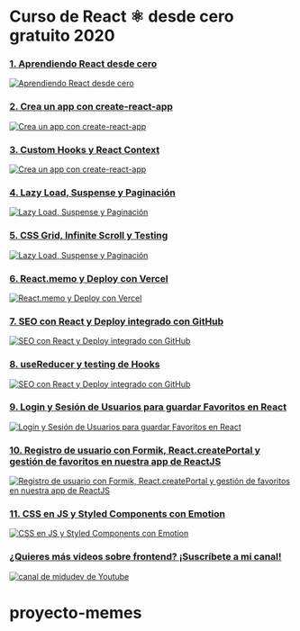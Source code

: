 # Curso de React ⚛️ desde cero gratuito 2020

### [1. Aprendiendo React desde cero](https://youtu.be/T_j60n1zgu0)
[![Aprendiendo React desde cero](https://img.youtube.com/vi/T_j60n1zgu0/mqdefault.jpg)](https://youtu.be/T_j60n1zgu0)

### [2. Crea un app con create-react-app](https://youtu.be/QBLbXgeXMU8)
[![Crea un app con create-react-app](http://img.youtube.com/vi/QBLbXgeXMU8/mqdefault.jpg)](https://youtu.be/QBLbXgeXMU8)

### [3. Custom Hooks y React Context](https://youtu.be/2qgs7buSnHQ)
[![Crea un app con create-react-app](http://img.youtube.com/vi/2qgs7buSnHQ/mqdefault.jpg)](https://youtu.be/2qgs7buSnHQ)

### [4. Lazy Load, Suspense y Paginación](https://youtu.be/VcxXipZg1-0)
[![Lazy Load, Suspense y Paginación](http://img.youtube.com/vi/VcxXipZg1-0/mqdefault.jpg)](https://youtu.be/VcxXipZg1-0)

### [5. CSS Grid, Infinite Scroll y Testing](https://youtu.be/oCHdFiCgOSE)
[![Lazy Load, Suspense y Paginación](http://img.youtube.com/vi/oCHdFiCgOSE/mqdefault.jpg)](https://youtu.be/oCHdFiCgOSE)

### [6. React.memo y Deploy con Vercel](https://youtu.be/Wo7_OVtu1ls)
[![React.memo y Deploy con Vercel](http://img.youtube.com/vi/Wo7_OVtu1ls/mqdefault.jpg)](https://youtu.be/Wo7_OVtu1ls)

### [7. SEO con React y Deploy integrado con GitHub](https://youtu.be/b-pwpHaYOTI)
[![SEO con React y Deploy integrado con GitHub](http://img.youtube.com/vi/b-pwpHaYOTI/mqdefault.jpg)](https://youtu.be/b-pwpHaYOTI)

### [8. useReducer y testing de Hooks](https://youtu.be/Wjy_nlYXTik)
[![SEO con React y Deploy integrado con GitHub](http://img.youtube.com/vi/Wjy_nlYXTik/mqdefault.jpg)](https://youtu.be/Wjy_nlYXTik)

### [9. Login y Sesión de Usuarios para guardar Favoritos en React](https://youtu.be/VT5S9Y49SYs)
[![Login y Sesión de Usuarios para guardar Favoritos en React](http://img.youtube.com/vi/VT5S9Y49SYs/mqdefault.jpg)](https://youtu.be/VT5S9Y49SYs)

### [10. Registro de usuario con Formik, React.createPortal y gestión de favoritos en nuestra app de ReactJS](https://www.youtube.com/watch?v=dtbI6gDnTFU)
[![Registro de usuario con Formik, React.createPortal y gestión de favoritos en nuestra app de ReactJS](http://img.youtube.com/vi/dtbI6gDnTFU/mqdefault.jpg)](https://youtu.be/dtbI6gDnTFU)

### [11. CSS en JS y Styled Components con Emotion](https://www.youtube.com/watch?v=DjVGdUM1dHQ)
[![CSS en JS y Styled Components con Emotion](http://img.youtube.com/vi/DjVGdUM1dHQ/mqdefault.jpg)](https://youtu.be/DjVGdUM1dHQ)

### [¿Quieres más videos sobre frontend? ¡Suscríbete a mi canal!](https://www.youtube.com/c/midudev?sub_confirmation=1)
[![canal de midudev de Youtube](https://yt3.ggpht.com/a/AATXAJzuyjCt8K0QD8x_PrTB11LTlvpX2iVWk4eCSQ=s176-c-k-c0xffffffff-no-rj-mo)](https://www.youtube.com/c/midudev?sub_confirmation=1)
# proyecto-memes
